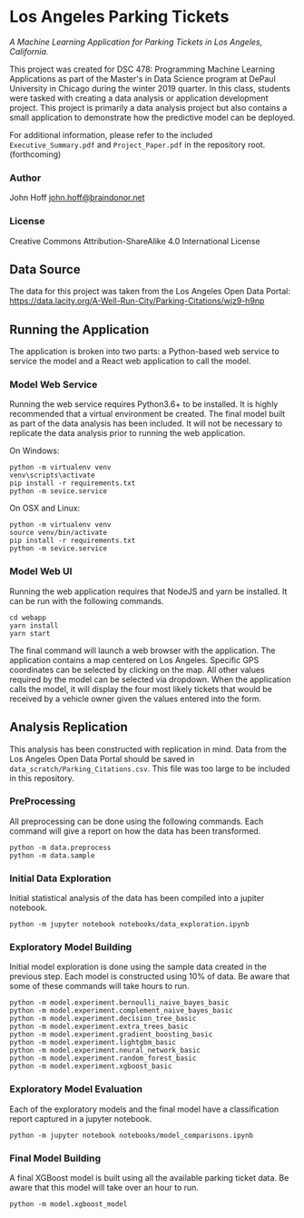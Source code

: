 # Los Angeles Parking Tickets

_A Machine Learning Application for Parking Tickets in Los Angeles, California._

This project was created for DSC 478: Programming Machine Learning Applications as part of the
Master's in Data Science program at DePaul University in Chicago during the winter 2019
quarter.  In this class, students were tasked with creating a data analysis or application
development project.  This project is primarily a data analysis project but also contains a
small application to demonstrate how the predictive model can be deployed.

For additional information, please refer to the included `Executive_Summary.pdf` and `Project_Paper.pdf`
in the repository root. (forthcoming)

### Author

John Hoff <john.hoff@braindonor.net>

### License

Creative Commons Attribution-ShareAlike 4.0 International License

## Data Source

The data for this project was taken from the Los Angeles Open Data Portal:
https://data.lacity.org/A-Well-Run-City/Parking-Citations/wjz9-h9np

## Running the Application

The application is broken into two parts: a Python-based web service to service the model and a
React web application to call the model.

### Model Web Service

Running the web service requires Python3.6+ to be installed.  It is highly recommended that
a virtual environment be created.  The final model built as part of the data analysis has been
included.  It will not be necessary to replicate the data analysis prior to running the web
application.

On Windows:
```
python -m virtualenv venv
venv\scripts\activate
pip install -r requirements.txt
python -m sevice.service
```

On OSX and Linux:

```
python -m virtualenv venv
source venv/bin/activate
pip install -r requirements.txt
python -m sevice.service
```

### Model Web UI

Running the web application requires that NodeJS and yarn be installed.  It can be run with the
following commands.

```
cd webapp
yarn install
yarn start
```

The final command will launch a web browser with the application.  The application contains a
map centered on Los Angeles.  Specific GPS coordinates can be selected by clicking on the map.
All other values required by the model can be selected via dropdown.  When the application calls
the model, it will display the four most likely tickets that would be received by a vehicle owner
given the values entered into the form.

## Analysis Replication

This analysis has been constructed with replication in mind.  Data from the Los Angeles Open
Data Portal should be saved in `data_scratch/Parking_Citations.csv`.  This file was too large
to be included in this repository.

### PreProcessing

All preprocessing can be done using the following commands.  Each command will give a report on how
the data has been transformed.

```
python -m data.preprocess
python -m data.sample
```

### Initial Data Exploration

Initial statistical analysis of the data has been compiled into a jupiter notebook.

```
python -m jupyter notebook notebooks/data_exploration.ipynb
```

### Exploratory Model Building

Initial model exploration is done using the sample data created in the previous step.  Each model
is constructed using 10% of data.  Be aware that some of these commands will take hours to run.

```
python -m model.experiment.bernoulli_naive_bayes_basic
python -m model.experiment.complement_naive_bayes_basic
python -m model.experiment.decision_tree_basic
python -m model.experiment.extra_trees_basic
python -m model.experiment.gradient_boosting_basic
python -m model.experiment.lightgbm_basic
python -m model.experiment.neural_network_basic
python -m model.experiment.random_forest_basic
python -m model.experiment.xgboost_basic
```

### Exploratory Model Evaluation

Each of the exploratory models and the final model have a classification report captured in
a jupyter notebook.

```
python -m jupyter notebook notebooks/model_comparisons.ipynb
```

### Final Model Building

A final XGBoost model is built using all the available parking ticket data.  Be aware that this model
will take over an hour to run.

```
python -m model.xgboost_model
```
